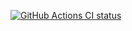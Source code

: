 [![GitHub Actions CI status](https://img.shields.io/github/workflow/status/rogvictim/iamnotavictim/Push)](https://github.com/rogvictim/iamnotavictim/actions)